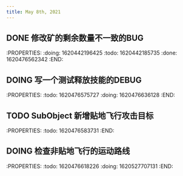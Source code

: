 ```yaml
---
title: May 8th, 2021
---
```


## DONE 修改矿的剩余数量不一致的BUG
:PROPERTIES:
:doing: 1620442196425
:todo: 1620442185735
:done: 1620476562342
:END:
## DOING 写一个测试释放技能的DEBUG
:PROPERTIES:
:todo: 1620476575727
:doing: 1620476636128
:END:
## TODO SubObject 新增贴地飞行攻击目标
:PROPERTIES:
:todo: 1620476583731
:END:
## DOING 检查非贴地飞行的运动路线
:PROPERTIES:
:todo: 1620476618226
:doing: 1620527707131
:END:
